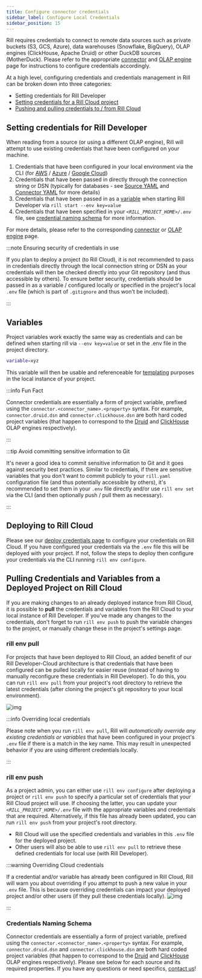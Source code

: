 ```yaml
---
title: Configure connector credentials
sidebar_label: Configure Local Credentials
sidebar_position: 15
---
```


Rill requires credentials to connect to remote data sources such as private buckets (S3, GCS, Azure), data warehouses (Snowflake, BigQuery), OLAP engines (ClickHouse, Apache Druid) or other DuckDB sources (MotherDuck). Please refer to the appropriate [connector](/connect/) and [OLAP engine](/connect/olap/) page for instructions to configure credentials accordingly.

At a high level, configuring credentials and credentials management in Rill can be broken down into three categories:
- Setting credentials for Rill Developer
- [Setting credentials for a Rill Cloud project](/deploy/deploy-credentials)
- [Pushing and pulling credentials to / from Rill Cloud](/manage/project-management/variables-and-credentials)

## Setting credentials for Rill Developer

When reading from a source (or using a different OLAP engine), Rill will attempt to use existing credentials that have been configured on your machine.
1. Credentials that have been configured in your local environment via the CLI (for [AWS](/connect/data-source/s3#local-credentials) / [Azure](/connect/data-source/azure#local-credentials) / [Google Cloud](/connect/data-source/gcs#rill-developer-local-credentials))
2. Credentials that have been passed in directly through the connection string or DSN (typically for databases - see [Source YAML](/reference/project-files/sources) and [Connector YAML](/reference/project-files/connectors) for more details)
3. Credentials that have been passed in as a [variable](/deploy/templating) when starting Rill Developer via `rill start --env key=value`
4. Credentials that have been specified in your *`<RILL_PROJECT_HOME>/.env`* file, see [credential naming schema](#credentials-naming-schema) for more information.

For more details, please refer to the corresponding [connector](/connect/) or [OLAP engine](/connect/olap/) page.

:::note Ensuring security of credentials in use

If you plan to deploy a project (to Rill Cloud), it is not recommended to pass in credentials directly through the local connection string or DSN as your credentials will then be checked directly into your Git repository (and thus accessible by others). To ensure better security, credentials should be passed in as a variable / configured locally or specified in the project's local `.env` file (which is part of `.gitignore` and thus won't be included).

:::


## Variables

Project variables work exactly the same way as credentials and can be defined when starting rill via `--env key=value` or set in the .env file in the project directory.

```bash
variable=xyz
```

This variable will then be usable and referenceable for [templating](/deploy/templating) purposes in the local instance of your project. 

:::info Fun Fact

Connector credentials are essentially a form of project variable, prefixed using the `connector.<connector_name>.<property>` syntax. For example, `connector.druid.dsn` and `connector.clickhouse.dsn` are both hard coded project variables (that happen to correspond to the [Druid](/connect/olap/druid) and [ClickHouse](/connect/olap/clickhouse) OLAP engines respectively).

:::

:::tip Avoid committing sensitive information to Git

It's never a good idea to commit sensitive information to Git and it goes against security best practices. Similar to credentials, if there are sensitive variables that you don't want to commit publicly to your `rill.yaml` configuration file (and thus potentially accessible by others), it's recommended to set them in your `.env` file directly and/or use `rill env set` via the CLI (and then optionally push / pull them as necessary).

:::

## Deploying to Rill Cloud 

Please see our [deploy credentials page](/deploy/deploy-credentials#configure-environmental-variables-and-credentials-for-rill-cloud) to configure your credentials on Rill Cloud. If you have configured your credentials via the `.env` file this will be deployed with your project. If not, follow the steps to deploy then configure your credentials via the CLI running `rill env configure`.



## Pulling Credentials and Variables from a Deployed Project on Rill Cloud

If you are making changes to an already deployed instance from Rill Cloud, it is possible to **pull** the credentials and variables from the Rill Cloud to your local instance of Rill Developer. If you've made any changes to the credentials, don't forget to run `rill env push` to push the variable changes to the project, or manually change these in the project's settings page.

### rill env pull

For projects that have been deployed to Rill Cloud, an added benefit of our Rill Developer-Cloud architecture is that credentials that have been configured can be pulled locally for easier reuse (instead of having to manually reconfigure these credentials in Rill Developer). To do this, you can run `rill env pull` from your project's root directory to retrieve the latest credentials (after cloning the project's git repository to your local environment).

![img](/img/build/credentials/rill-env-pull.png)

:::info Overriding local credentials

Please note when you run `rill env pull`, Rill will *automatically override any existing credentials or variables* that have been configured in your project's `.env` file if there is a match in the key name. This may result in unexpected behavior if you are using different credentials locally.

:::


### rill env push

As a project admin, you can either use `rill env configure` after deploying a project or `rill env push` to specify a particular set of credentials that your Rill Cloud project will use. If choosing the latter, you can update your *`<RILL_PROJECT_HOME>/.env`* file with the appropriate variables and credentials that are required. Alternatively, if this file has already been updated, you can run `rill env push` from your project's root directory.
- Rill Cloud will use the specified credentials and variables in this `.env` file for the deployed project.
- Other users will also be able to use `rill env pull` to retrieve these defined credentials for local use (with Rill Developer).

:::warning Overriding Cloud credentials

If a credential and/or variable has already been configured in Rill Cloud, Rill will warn you about overriding if you attempt to push a new value in your `.env` file. This is because overriding credentials can impact your deployed project and/or other users (if they pull these credentials locally).
![img](/img/build/credentials/rill-env-push.png)


:::


### Credentials Naming Schema 

Connector credentials are essentially a form of project variable, prefixed using the `connector.<connector_name>.<property>` syntax. For example, `connector.druid.dsn` and `connector.clickhouse.dsn` are both hard coded project variables (that happen to correspond to the [Druid](/connect/olap/druid) and [ClickHouse](/connect/olap/clickhouse) OLAP engines respectively). Please see below for each source and its required properties. If you have any questions or need specifics, [contact us](/contact)! 
